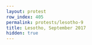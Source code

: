 ```yaml
---
layout: protest
row_index: 405
permalink: protests/lesotho-9
title: Lesotho, September 2017
hidden: true
---
```

